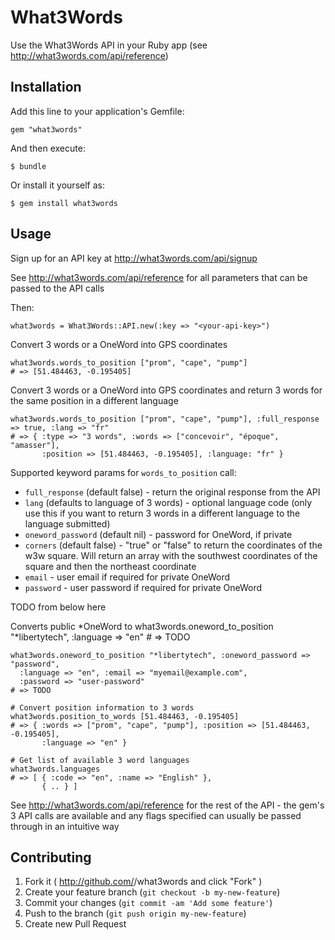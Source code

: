 # What3Words

Use the What3Words API in your Ruby app (see http://what3words.com/api/reference)

## Installation

Add this line to your application's Gemfile:

    gem "what3words"

And then execute:

    $ bundle

Or install it yourself as:

    $ gem install what3words

## Usage

Sign up for an API key at http://what3words.com/api/signup

See http://what3words.com/api/reference for all parameters that can be
passed to the API calls

Then:

    what3words = What3Words::API.new(:key => "<your-api-key>")

Convert 3 words or a OneWord into GPS coordinates

    what3words.words_to_position ["prom", "cape", "pump"]
    # => [51.484463, -0.195405]

Convert 3 words or a OneWord into GPS coordinates and return 3 words for the same position in a different language

    what3words.words_to_position ["prom", "cape", "pump"], :full_response => true, :lang => "fr"
    # => { :type => "3 words", :words => ["concevoir", "époque", "amasser"],
           :position => [51.484463, -0.195405], :language: "fr" }

Supported keyword params for `words_to_position` call:

* `full_response` (default false) - return the original response from the API
* `lang` (defaults to language of 3 words)  - optional language code (only use this if you want to return 3 words in a different language to the language submitted)
* `oneword_password` (default nil) - password for OneWord, if private
* `corners` (default false) - "true" or "false" to return the coordinates of the w3w square. Will return an array with the southwest coordinates of the square and then the northeast coordinate
* `email` - user email if required for private OneWord
* `password` - user password if required for private OneWord

TODO from below here

Converts public *OneWord to 
    what3words.oneword_to_position "*libertytech", :language => "en"
    # => TODO

    what3words.oneword_to_position "*libertytech", :oneword_password => "password",
      :language => "en", :email => "myemail@example.com",
      :password => "user-password"
    # => TODO

    # Convert position information to 3 words
    what3words.position_to_words [51.484463, -0.195405]
    # => { :words => ["prom", "cape", "pump"], :position => [51.484463, -0.195405],
           :language => "en" }

    # Get list of available 3 word languages
    what3words.languages
    # => [ { :code => "en", :name => "English" },
           { .. } ]



See http://what3words.com/api/reference for the rest of the API - the
gem's 3 API calls are available and any flags specified can usually be
passed through in an intuitive way

## Contributing

1. Fork it ( http://github.com/<my-github-username>/what3words and click "Fork" )
2. Create your feature branch (`git checkout -b my-new-feature`)
3. Commit your changes (`git commit -am 'Add some feature'`)
4. Push to the branch (`git push origin my-new-feature`)
5. Create new Pull Request
